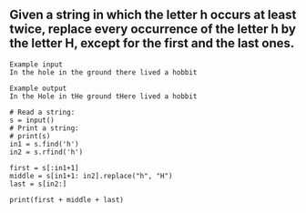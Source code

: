 ## Given a string in which the letter h occurs at least twice, replace every occurrence of the letter h by the letter H, except for the first and the last ones.
```
Example input
In the hole in the ground there lived a hobbit

Example output
In the Hole in tHe ground tHere lived a hobbit
```
```
# Read a string:
s = input()
# Print a string:
# print(s)
in1 = s.find('h')
in2 = s.rfind('h')

first = s[:in1+1]
middle = s[in1+1: in2].replace("h", "H")
last = s[in2:]

print(first + middle + last)
```
